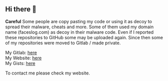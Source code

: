## Hi there 👋

**Careful** Some people are copy pasting my code or using it as decoy to spread their malware, cheats and more. Some of them used my domain name (faceslog.com) as decoy in their malware code. Even if I reported these repositories to GitHub some may be uploaded again. Since then some of my repositories were moved to Gitlab / made private.

My Gitlab: [here](https://gitlab.com/faceslog) <br/>
My Website: [here](https://faceslog.com) <br/>
My Gists: [here](https://gist.github.com/faceslog) <br/>

To contact me please check my website.
